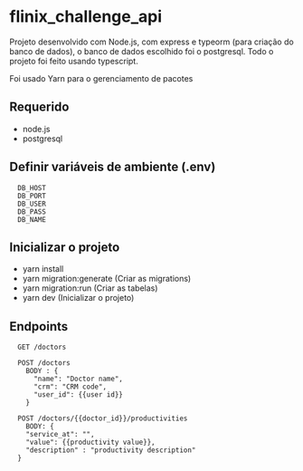 # flinix_challenge_api

Projeto desenvolvido com Node.js, com express e typeorm (para criação do banco de dados), o banco de dados escolhido foi o postgresql. Todo o projeto foi feito usando typescript.

Foi usado Yarn para o gerenciamento de pacotes

## Requerido

  * node.js 
  * postgresql
## Definir variáveis de ambiente (.env)
```
  DB_HOST
  DB_PORT
  DB_USER
  DB_PASS
  DB_NAME
```
## Inicializar o projeto

  * yarn install
  * yarn migration:generate (Criar as migrations)
  * yarn migration:run (Criar as tabelas)
  * yarn dev (Inicializar o projeto)
## Endpoints
```
  GET /doctors
  
  POST /doctors
    BODY : {
      "name": "Doctor name",
      "crm": "CRM code",
      "user_id": {{user id}} 
    }

  POST /doctors/{{doctor_id}}/productivities
    BODY: {
    "service_at": "",
    "value": {{productivity value}},
    "description" : "productivity description"
  }
```
  
